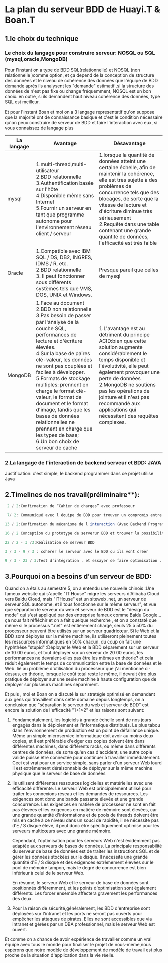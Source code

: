# La plan du serveur BDD de Huayi.T & Boan.T

## 1.le choix du technique 

### Le choix du langage pour construire serveur: NOSQL ou SQL (mysql,oracle,MongoDB)

Pour l'instant on a type de BDD SQL(relationnelle) et NOSQL (non relationnelle )comme option,  et ça depend de la conception de structure des données et le niveau de cohérence des données que l'équipe de BDD demande après ils analysent les "demande" estimatif  .si la structure des données de n'est pas fixe ou change fréquemment, NOSQL est un bon choix. en outre, si ils demandent haut niveau cohérence des données, type SQL est meilleur.

Et pour l'instant Boan et moi on a 3 langage representatif qu'on suppose que la majorité ont de connaissance basique et c'est le condition nécessaire qu'on peux construire de serveur de BDD et faire l'interaction avec eux, si vous connaissez de langage plus

| La langage | Avantage                                                     | Désavantage                                                  |
| ---------- | ------------------------------------------------------------ | ------------------------------------------------------------ |
| mysql      | 1.multi-thread,multi-utilisateur<br />2.BDD relationnelle<br />3.Authentification basée sur l'hôte<br />4.Disponible même sans Internet<br />5.Fournir un serveur en tant que programme autonome pour l'environnement réseau client / serveur<br /> | 1.lorsque la quantité de données atteint une certaine échelle, afin de maintenir la cohérence, elle est très sujette à des problèmes de concurrence tels que des blocages, de sorte que la vitesse de lecture et d'écriture diminue très sérieusement<br />2.Requête dans une table contenant une grande quantité de données, l'efficacité est très faible |
| Oracle     | 1.Compatible avec IBM SQL / DS, DB2, INGRES, IDMS / R, etc.<br />2.BDD relationnelle<br />3. Il peut fonctionner sous différents systèmes tels que VMS, DOS, UNIX et Windows.<br /> | Presque pareil que celles de  mysql                          |
| MongoDB    | 1.Face au document<br />2.BDD non relationnelle<br />3.Pas besoin de passer par l'analyse de la couche SQL, performances de lecture et d'écriture élevées.<br />4.Sur la base de paires clé-valeur, les données ne sont pas couplées et faciles à développer.<br />5.Formats de stockage multiples: prennent en charge le format clé-valeur, le format de document et le format d'image, tandis que les bases de données relationnelles ne prennent en charge que les types de base;<br />6.Un bon choix de serveur de cache | 1.L'avantage est au détriment du principe ACID:bien que cette solution augmente considérablement le temps disponible et l'évolutivité, elle peut également provoquer une perte de données<br />2.MongoDB ne soutiens pas  les opérations de jointure et il n'est pas recommandé aux applications qui nécessitent des requêtes complexes. |

### 2.La langage  de l'interaction de backend serveur et BDD:  JAVA

Justification: c'est simple, le backend programmer dans ce projet utilise Java





## 2.Timelines de nos travail(préliminaire**):

```javascript
 2 / 2:Confirmation de “Cahier de charges” avec professeur

 7/ 2: Communiqué avec l équipe de BDD pour trouver un compromis entre nous,(laquelle API on va utiliser, et connaître la structure des données ils desigent...)

13 / 2:Confirmation du mécanisme de l interaction (Avec Backend Programmeur Chenglin.X)

16 / 2 Conception du prototype de serverur BDD et trouver la possibilité de réaliser solution potentielle optimisé par exemple  "Read/Write Splitting"

22 / 2 - 3 /3:Réalisation de serveur BDD

3 / 3 - 9 / 3 : cohérer le serveur avec le BDD qu ils vont créer 

9 / 3 - 23 / 3:Test d’intégration , et essayer de faire optimisation .
```





## 3.Pourquoi on a besoins d'un serveur de BDD:

Quand on a étais au semestre 5,  on a entendu une nouvelle chinois :Une fameux website qui s'apelle "IT House"  migre les serveurs d'Alibaba Cloud vers Baidu Cloud, mais "ITHouse" est un siteweb .net, un serveur de serveur SQL autonome, et il tous fonctionne sur le même serveur", et vue que séparation le serveur du web et serveur de BDD est le "design du mode" qui s'est appliqué par des entreprise fameux comme Baidu Google...   ça nous fait réfléchir et on a fait quelque recherche  , et on a constaté que même si le processus ".net" est entièrement chargé, seuls 25 à 50% du processeur peuvent être utilisés sur un serveur quadricœur. Si le Web et la BDD sont déployés sur la même machine, ils utiliseront pleinement toutes les ressources informatiques en 50% chacun.  du coup on fait une hyphthèse "stupid" :Déployer le Web et la BDD séparement sur un serveur de 10 00 euros, et tout déployer sur un serveur de 20 00 euros, les performances ne devraient-elles pas être les mêmes en théorie? et cela réduit également le temps de communication entre la base de données et le Web. lié au problème d'utilisation du processeur que j'ai mentionné ci-dessus, en théorie, lorsque le coût total reste le même, il devrait être plus pratique de déployer sur une seule machine à haute configuration que de déployer sur plusieurs machines séparément.

Et puis , moi et Boan on a discuté la sur stratégie optimisé en demandant aux gens qui travaillent dans cette domaine depuis longtemps, on a conclusion que "séparation le serveur du web et serveur de BDD"  est encore la solution de l'efficacité  "1+1>2" et les raisons sont suivant:

1. Fondamentalement, les logiciels à grande échelle sont de nos jours engagés dans le déploiement et l'informatique distribués. Le plus tabou dans l'environnement de production est un point de défaillance unique. Même un simple microservice informatique doit avoir au moins deux copies, et il est préférable d'exiger ces copies doivent être dans différentes machines, dans différents racks, ou même dans différents centres de données, de sorte qu'en cas d'accident, une autre copie valide puisse être connectée pour continuer à travailler immédiatement. Ceci est vrai pour un service simple, sans parler d'un serveur Web lourd Il est extrêmement déraisonnable de déployer sur la même machine physique que le serveur de base de données

2. Ils utilisent différentes ressources logicielles et matérielles avec une efficacité différente. Le serveur Web est principalement utilisé pour traiter les connexions réseau et les demandes de ressources. Les exigences sont donc une bande passante élevée et une grande concurrence. Les exigences en matière de processeur ne sont en fait pas élevées et les exigences en matière de mémoire sont élevées, car une grande quantité d'informations et de pools de threads doivent être mis en cache à ce niveau dans un souci de rapidité, il ne nécessite pas d'E / S disque élevé, il peut donc être spécifiquement optimisé pour les serveurs multicœurs avec une grande mémoire. 

   Cependant, l'optimisation pour les serveurs Web n'est évidemment pas adaptée aux serveurs de bases de données. La principale responsabilité du serveur de base de données est de traiter les instructions SQL et de gérer les données stockées sur le disque. Il nécessite une grande quantité d'E / S disque et des exigences extrêmement élevées sur le pool de mémoire tampon, mais le degré de concurrence est bien inférieur à celui de le serveur Web. 

   En résumé, le serveur Web et le serveur de base de données sont positionnés différemment, et les points d'optimisation sont également différents. Les forcer ensemble affectera gravement les performances des deux.

3. Pour la raison de sécurité,généralement, les BDD d'entreprise sont déployées sur l'intranet et les ports ne seront pas ouverts pour empêcher les attaques de pirates. Elles ne sont accessibles que via intranet et gérées par un DBA professionnel, mais le serveur Web est ouvert.

Et comme on a chance de avoir expérience de travailler comme un vrai équipe avec tous le monde pour finaliser le projet de nous-meme,nous espérons que notre modèle de développement de modèle de travail est plus proche de la situation d'application dans la vie réelle. 